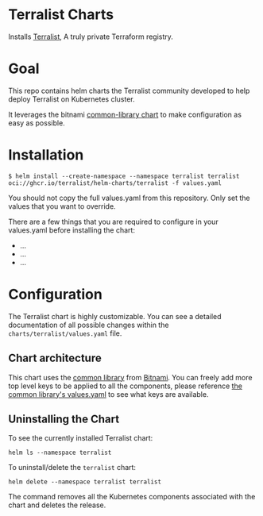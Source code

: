 # Terralist Charts

Installs [Terralist](https://github.com/terralist/terralist), A truly private Terraform registry.

# Goal

This repo contains helm charts the Terralist community developed to help deploy Terralist on Kubernetes cluster.

It leverages the bitnami [common-library chart](https://github.com/bitnami/charts/tree/da4aaf376e800760fd5ada2b07e3c85c7c8ddd95/bitnami/common) to make configuration as easy as possible. 

# Installation

```
$ helm install --create-namespace --namespace terralist terralist oci://ghcr.io/terralist/helm-charts/terralist -f values.yaml
```

You should not copy the full values.yaml from this repository. Only set the values that you want to override.

There are a few things that you are required to configure in your values.yaml before installing the chart:
* ...
* ...
* ...

# Configuration

The Terralist chart is highly customizable. You can see a detailed documentation
of all possible changes within the `charts/terralist/values.yaml` file.

## Chart architecture 

This chart uses the [common library](https://github.com/bitnami/charts/tree/da4aaf376e800760fd5ada2b07e3c85c7c8ddd95/bitnami/common) from [Bitnami](https://bitnami.com/). You can freely add more top level keys to be applied to all the components, please reference [the common library's values.yaml](https://github.com/bitnami/charts/blob/main/bitnami/common/values.yaml) to see what keys are available.

## Uninstalling the Chart

To see the currently installed Terralist chart:

```console
helm ls --namespace terralist
```

To uninstall/delete the `terralist` chart:

```console
helm delete --namespace terralist terralist
```

The command removes all the Kubernetes components associated with the chart and deletes the release.